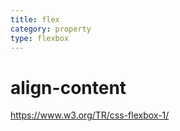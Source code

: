 ```yaml
---
title: flex
category: property
type: flexbox
---
```


# align-content

<https://www.w3.org/TR/css-flexbox-1/>

